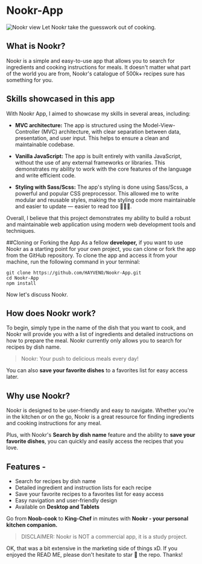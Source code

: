 # Nookr-App

![Nookr view](https://res.cloudinary.com/detye5zx5/image/upload/v1671020361/Nookr-view-optimized_x6fmje.webp)
Let Nookr take the guesswork out of cooking.

## What is Nookr?

Nookr is a simple and easy-to-use app that allows you to search for ingredients and cooking instructions for meals. It doesn't matter what part of the world you are from, Nookr's catalogue of 500k+ recipes sure has something for you.

## Skills showcased in this app

With Nookr App, I aimed to showcase my skills in several areas, including:

- **MVC architecture:** The app is structured using the Model-View-Controller (MVC) architecture, with clear separation between data, presentation, and user input. This helps to ensure a clean and maintainable codebase.

- **Vanilla JavaScript:** The app is built entirely with vanilla JavaScript, without the use of any external frameworks or libraries. This demonstrates my ability to work with the core features of the language and write efficient code.

- **Styling with Sass/Scss:** The app's styling is done using Sass/Scss, a powerful and popular CSS preprocessor. This allowed me to write modular and reusable styles, making the styling code more maintainable and easier to update — easier to read too 🤷🏾‍♂️.

Overall, I believe that this project demonstrates my ability to build a robust and maintainable web application using modern web development tools and techniques.


##Cloning or Forking the App
As a fellow **developer,** if you want to use Nookr as a starting point for your own project, you can clone or fork the app from the GitHub repository. To clone the app and access it from your machine, run the following command in your terminal:

```
git clone https://github.com/HAYVENO/Nookr-App.git
cd Nookr-App
npm install
```
Now let's discuss Nookr.

## How does Nookr work?

To begin, simply type in the name of the dish that you want to cook, and Nookr will provide you with a list of ingredients and detailed instructions on how to prepare the meal. Nookr currently only allows you to search for recipes by dish name.

> Nookr: Your push to delicious meals every day!

You can also **save your favorite dishes** to a favorites list for easy access later.

## Why use Nookr?

Nookr is designed to be user-friendly and easy to navigate. Whether you're in the kitchen or on the go, Nookr is a great resource for finding ingredients and cooking instructions for any meal.

Plus, with Nookr's **Search by dish name** feature and the ability to **save your favorite dishes**, you can quickly and easily access the recipes that you love.

## Features -

-  Search for recipes by dish name
-  Detailed ingredient and instruction lists for each recipe
-  Save your favorite recipes to a favorites list for easy access
-  Easy navigation and user-friendly design
-  Available on **Desktop and Tablets**

Go from **Noob-cook** to **King-Chef** in minutes with **Nookr - your personal kitchen companion.**

> DISCLAIMER: Nookr is NOT a commercial app, it is a study project.

OK, that was a bit extensive in the marketing side of things xD. If you enjoyed the READ ME, please don't hesitate to star 🌟 the repo. Thanks!

